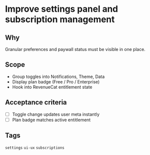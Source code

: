 # Improve settings panel and subscription management

## Why
Granular preferences and paywall status must be visible in one place.

## Scope
- Group toggles into Notifications, Theme, Data
- Display plan badge (Free / Pro / Enterprise)
- Hook into RevenueCat entitlement state

## Acceptance criteria
- [ ] Toggle change updates user meta instantly
- [ ] Plan badge matches active entitlement

## Tags
`settings` `ui-ux` `subscriptions`